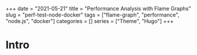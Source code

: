 +++
date = "2021-05-21"
title = "Performance Analysis with Flame Graphs"
slug = "perf-test-node-docker"
tags = ["flame-graph", "performance", "node.js", "docker"]
categories = []
series = ["Theme", "Hugo"]
+++

# Intro
